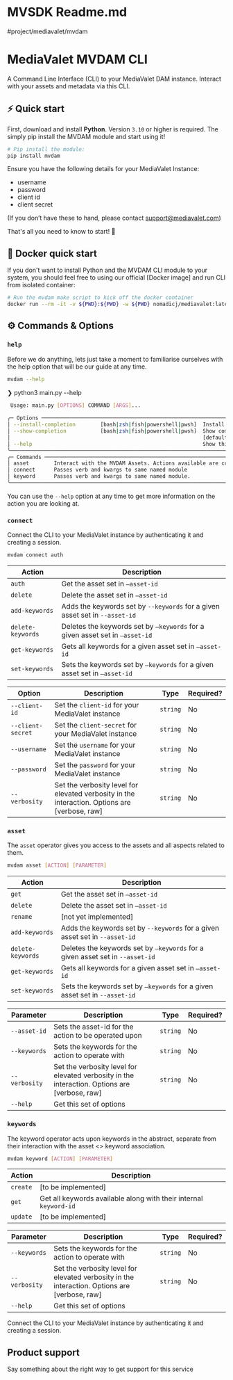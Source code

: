 # MVSDK Readme.md
#project/mediavalet/mvdam

# MediaValet MVDAM CLI

A Command Line Interface (CLI) to your MediaValet DAM instance. Interact with your assets and metadata via this CLI.

## ⚡️ Quick start

First, download and install **Python**. Version `3.10` or 
higher is required. The simply pip install the MVDAM module and start using it!

```bash
# Pip install the module:
pip install mvdam
```

Ensure you have the following details for your MediaValet Instance:
- username
- password
- client id
- client secret

(If you don’t have these to hand, please contact support@mediavalet.com)

That's all you need to know to start! 🎉

## 🐳 Docker quick start

If you don't want to install Python and the MVDAM CLI module to your system, you should feel free to using our official [Docker image] and run CLI from isolated 
container:
``` bash
# Run the mvdam make script to kick off the docker container
docker run --rm -it -v ${PWD}:${PWD} -w ${PWD} nomadicj/mediavalet:latest 
```

## ⚙️ Commands & Options

### `help`

Before we do anything, lets just take a moment to familiarise ourselves with the help option that will be our guide at any time.
```bash
mvdam --help
```

❯ python3 main.py --help
``` bash                                                                                                                                                           
 Usage: main.py [OPTIONS] COMMAND [ARGS]...                                                                                                                 
                                                                                                                                                            
╭─ Options ────────────────────────────────────────────────────────────────────────────────────────────────────────────────────────────────────────────────╮
│ --install-completion        [bash|zsh|fish|powershell|pwsh]  Install completion for the specified shell. [default: None]                                 │
│ --show-completion           [bash|zsh|fish|powershell|pwsh]  Show completion for the specified shell, to copy it or customize the installation.          │
│                                                              [default: None]                                                                             │
│ --help                                                       Show this message and exit.                                                                 │
╰──────────────────────────────────────────────────────────────────────────────────────────────────────────────────────────────────────────────────────────╯
╭─ Commands ───────────────────────────────────────────────────────────────────────────────────────────────────────────────────────────────────────────────╮
│ asset        Interact with the MVDAM Assets. Actions available are currently: get get-keywords delete-keyword                                            │
│ connect      Passes verb and kwargs to same named module                                                                                                 │
│ keyword      Passes verb and kwargs to same named module.                                                                                                │
╰──────────────────────────────────────────────────────────────────────────────────────────────────────────────────────────────────────────────────────────╯
```

You can use the `--help` option at any time to get more information on the action you are looking at.

### `connect`

Connect the CLI to your MediaValet instance by authenticating it and creating a session.

```bash
mvdam connect auth
```

| Action            | Description                                                  |
|-------------------|--------------------------------------------------------------|
| `auth`            | Get the asset set in `—asset-id`                             |
| `delete`          | Delete the asset set in `—asset-id`                          |
| `add-keywords`    | Adds the keywords set by `--keywords` for a given asset set in `--asset-id` |
| `delete-keywords` | Deletes the keywords set by `—keywords` for a given asset set in `—asset-id` |
| `get-keywords`    | Gets all keywords for a given asset set in `—asset-id`       |
| `set-keywords`    | Sets the keywords set by `—keywords` for a given asset set in `—asset-id` |

| Option            | Description                                                  | Type     | Required? |
|-------------------|--------------------------------------------------------------|----------|-----------|
| `--client-id`     | Set the `client-id` for your MediaValet instance             | `string` | No        |
| `--client-secret` | Set the `client-secret` for your MediaValet instance         | `string` | No        |
| `--username`      | Set the `username` for your MediaValet instance              | `string` | No        |
| `--password`      | Set the `password` for your MediaValet instance              | `string` | No        |
| `--verbosity`     | Set the verbosity level for elevated verbosity in the interaction. Options are [verbose, raw] | `string` | No        |

### `asset`
The `asset` operator gives you access to the assets and all aspects related to them.

```bash
mvdam asset [ACTION] [PARAMETER]
```

| Action            | Description                                                  |
|-------------------|--------------------------------------------------------------|
| `get`             | Get the asset set in `—asset-id`                             |
| `delete`          | Delete the asset set in `—asset-id`                          |
| `rename`          | [not yet implemented]                                        |
| `add-keywords`    | Adds the keywords set by `--keywords` for a given asset set in `--asset-id` |
| `delete-keywords` | Deletes the keywords set by `—keywords` for a given asset set in `--asset-id` |
| `get-keywords`    | Gets all keywords for a given asset set in `—asset-id`       |
| `set-keywords`    | Sets the keywords set by `—keywords` for a given asset set in `--asset-id` |

| Parameter     | Description                                                  | Type     | Required? |
|---------------|--------------------------------------------------------------|----------|-----------|
| `--asset-id`  | Sets the asset-id for the action to be operated upon         | `string` | No        |
| `--keywords`  | Sets the keywords for the action to operate with             | `string` | No        |
| `--verbosity` | Set the verbosity level for elevated verbosity in the interaction. Options are [verbose, raw] | `string` | No        |
| `--help`      | Get this set of options                                      |          |           |

### `keywords`
The keyword operator acts upon keywords in the abstract, separate from their interaction with the asset <> keyword association.

```bash
mvdam keyword [ACTION] [PARAMETER]
```

| Action   | Description                                                  |
|----------|--------------------------------------------------------------|
| `create` | [to be implemented]                                          |
| `get`    | Get all keywords available along with their internal `keyword-id` |
| `update` | [to be implemented]                                          |

| Parameter     | Description                                                  | Type     | Required? |
|---------------|--------------------------------------------------------------|----------|-----------|
| `--keywords`  | Sets the keywords for the action to operate with             | `string` | No        |
| `--verbosity` | Set the verbosity level for elevated verbosity in the interaction. Options are [verbose, raw] | `string` | No        |
| `--help`      | Get this set of options                                      |          |           |

Connect the CLI to your MediaValet instance by authenticating it and creating a session.
## Product support

Say something about the right way to get support for this service